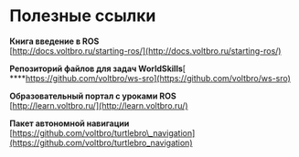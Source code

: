 # Полезные ссылки

**Книга введение в ROS**  
[http://docs.voltbro.ru/starting-ros/](http://docs.voltbro.ru/starting-ros/)

**Репозиторий файлов для задач WorldSkills**[  
****https://github.com/voltbro/ws-sro](https://github.com/voltbro/ws-sro)

**Образовательный портал с уроками ROS**  
[http://learn.voltbro.ru/](http://learn.voltbro.ru/)

**Пакет автономной навигации**  
[https://github.com/voltbro/turtlebro\_navigation](https://github.com/voltbro/turtlebro_navigation)

